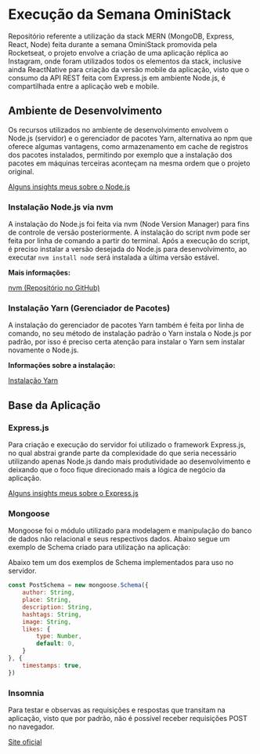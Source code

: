 # Execução da Semana OminiStack

Repositório referente a utilização da stack MERN (MongoDB, Express, React, Node) feita durante a semana OminiStack promovida pela Rocketseat, o projeto envolve a criação de uma aplicação réplica ao Instagram, onde foram utilizados todos os elementos da stack, inclusive ainda ReactNative para criação da versão mobile da aplicação, visto que o consumo da API REST feita com Express.js em ambiente Node.js, é compartilhada entre a aplicação web e mobile.

## Ambiente de Desenvolvimento

Os recursos utilizados no ambiente de desenvolvimento envolvem o Node.js (servidor) e o gerenciador de pacotes Yarn, alternativa ao npm que oferece algumas vantagens, como armazenamento em cache de registros dos pacotes instalados, permitindo por exemplo que a instalação dos pacotes em máquinas terceiras aconteçam na mesma ordem que o projeto original.

[Alguns insights meus sobre o Node.js](https://jsdaniell.gitbook.io/source-code/nodejs)

### Instalação Node.js via nvm

A instalação do Node.js foi feita via nvm (Node Version Manager) para fins de controle de versão posteriormente. A instalação do script nvm pode ser feita por linha de comando a partir do terminal. Após a execução do script, é preciso instalar a versão desejada do Node.js para desenvolvimento, ao executar `nvm install node` será instalada a última versão estável.

**Mais informações:**

[nvm (Repositório no GitHub)](https://github.com/nvm-sh/nvm)

### Instalação Yarn (Gerenciador de Pacotes)

A instalação do gerenciador de pacotes Yarn também é feita por linha de comando, no seu método de instalação padrão o Yarn instala o Node.js por padrão, por isso é preciso certa atenção para instalar o Yarn sem instalar novamente o Node.js.

**Informações sobre a instalação:**

[Instalação Yarn](https://yarnpkg.com/en/docs/install)

## Base da Aplicação

### Express.js

Para criação e execução do servidor foi utilizado o framework Express.js, no qual abstrai grande parte da complexidade do que seria necessário utilizando apenas Node.js dando mais produtividade ao desenvolvimento e deixando que o foco fique direcionado mais a lógica de negócio da aplicação.

[Alguns insights meus sobre o Express.js](https://jsdaniell.gitbook.io/source-code/nodejs/expressjs)

### Mongoose

Mongoose foi o módulo utilizado para modelagem e manipulação do banco de dados não relacional e seus respectivos dados. Abaixo segue um exemplo de Schema criado para utilização na aplicação:

 Abaixo tem um dos exemplos de Schema implementados para uso no servidor.

```javascript
const PostSchema = new mongoose.Schema({
    author: String,
    place: String,
    description: String,
    hashtags: String,
    image: String,
    likes: {
        type: Number,
        default: 0,
    }
}, {
    timestamps: true,
})
```

### Insomnia

Para testar e observas as requisições e respostas que transitam na aplicação, visto que por padrão, não é possível receber requisições POST no navegador.

[Site oficial](https://insomnia.rest)